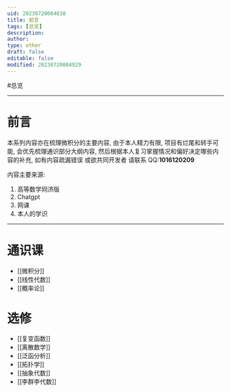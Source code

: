 ```yaml
---
uid: 20230720004038
title: 前言
tags: [总览]
description: 
author: 
type: other
draft: false
editable: false
modified: 20230720004929
---
```


#总览

---

# 前言

本系列内容亦在梳理微积分的主要内容, 由于本人精力有限, 项目有烂尾和转手可能, 会优先梳理通识部分大纲内容, 然后根据本人复习掌握情况和偏好决定哪些内容的补充, 如有内容疏漏错误 或欲共同开发者 请联系 QQ:**1016120209**

内容主要来源:

1. 高等数学同济版
2. Chatgpt
3. 网课
4. 本人的学识

---

# 通识课

- [[微积分]]
- [[线性代数]]
- [[概率论]]

# 选修

- [[复变函数]]
- [[离散数学]]
- [[泛函分析]]
- [[拓扑学]]
- [[抽象代数]]
- [[李群李代数]]
